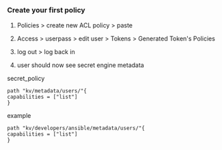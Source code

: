 ##

### Create your first policy


1. Policies > create new ACL policy > paste 

2. Access > userpass > edit user > Tokens > Generated Token's Policies

3. log out > log back in

4. user should now see secret engine metadata


secret_policy
```
path "kv/metadata/users/"{
capabilities = ["list"]
}
```

example
```
path "kv/developers/ansible/metadata/users/"{
capabilities = ["list"]
}
```

